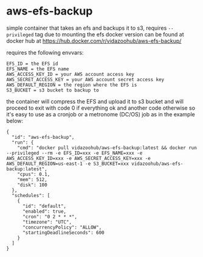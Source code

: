 # aws-efs-backup
simple container that takes an efs and backups it to s3, requires `--privileged` tag due to mounting the efs
docker version can be found at docker hub at https://hub.docker.com/r/vidazoohub/aws-efs-backup/

requires the following envvars:
````````
EFS_ID = the EFS id
EFS_NAME = the EFS name
AWS_ACCESS_KEY_ID = your AWS account access key
AWS_SECRET_ACCESS_KEY = your AWS account secret access key
AWS_DEFAULT_REGION = the region where the EFS is
S3_BUCKET = s3 bucket to backup to
````````

the container will compress the EFS and upload it to s3 bucket and will proceed to exit with code 0 if everything ok and another code otherwise so it's easy to use as a cronjob or a metronome (DC/OS) job as in the example below:

``````
{
  "id": "aws-efs-backup",
  "run": {
    "cmd": "docker pull vidazoohub/aws-efs-backup:latest && docker run --privileged --rm -e EFS_ID=xxx -e EFS_NAME=xxx -e AWS_ACCESS_KEY_ID=xxx -e AWS_SECRET_ACCESS_KEY=xxx -e AWS_DEFAULT_REGION=us-east-1 -e S3_BUCKET=xxx vidazoohub/aws-efs-backup:latest",
    "cpus": 0.1,
    "mem": 512,
    "disk": 100
  },
  "schedules": [
    {
      "id": "default",
      "enabled": true,
      "cron": "0 2 * * *",
      "timezone": "UTC",
      "concurrencyPolicy": "ALLOW",
      "startingDeadlineSeconds": 600
    }
  ]
}
``````

